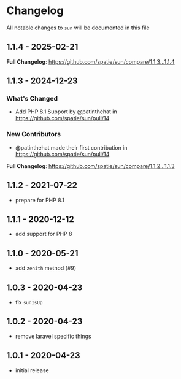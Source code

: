 # Changelog

All notable changes to `sun` will be documented in this file

## 1.1.4 - 2025-02-21

**Full Changelog**: https://github.com/spatie/sun/compare/1.1.3...1.1.4

## 1.1.3 - 2024-12-23

### What's Changed

* Add PHP 8.1 Support by @patinthehat in https://github.com/spatie/sun/pull/14

### New Contributors

* @patinthehat made their first contribution in https://github.com/spatie/sun/pull/14

**Full Changelog**: https://github.com/spatie/sun/compare/1.1.2...1.1.3

## 1.1.2 - 2021-07-22

- prepare for PHP 8.1

## 1.1.1 - 2020-12-12

- add support for PHP 8

## 1.1.0 - 2020-05-21

- add `zenith` method (#9)

## 1.0.3 - 2020-04-23

- fix `sunIsUp`

## 1.0.2 - 2020-04-23

- remove laravel specific things

## 1.0.1 - 2020-04-23

- initial release
